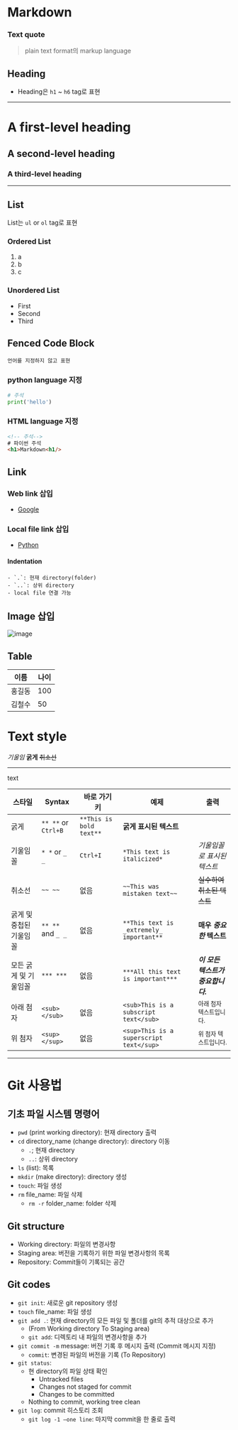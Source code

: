 # Markdown
### Text quote
> plain text format의 markup language


## Heading
* Heading은 `h1` ~ `h6` tag로 표현

------------------------------
# A first-level heading
## A second-level heading
### A third-level heading
------------------------------

## List
List는 `ul` or `ol` tag로 표현
### Ordered List
1. a
2. b
3. c
### Unordered List
- First
- Second
- Third


## Fenced Code Block
```
언어를 지정하지 않고 표현
```

### python language 지정
``` python
# 주석
print('hello')
```

### HTML language 지정
```html
<!-- 주석-->
# 파이썬 주석
<h1>Markdown<h1/>
```


## Link
### Web link 삽입
- [Google](https://google.com)
### Local file link 삽입
- [Python](./python.md)
#### Indentation
    - `.`: 현재 directory(folder)
    - `..`: 상위 directory
    - local file 연결 가능


## Image 삽입
![image](./Mojave%20Night.jpg)


## Table
|이름|나이|
|--|--|
|홍길동|100|
|김철수|50|


# Text style
*기울임* **굵게** ~~취소선~~
___
text

|스타일|Syntax|바로 가기 키|예제|출력|
|------|------|------|------|------|
|굵게|`** **` or `Ctrl+B`|`**This is bold text**`|**굵게 표시된 텍스트**|
|기울임꼴|`* *` or `_ _`|`Ctrl+I`|`*This text is italicized*`|*기울임꼴로 표시된 텍스트*|
|취소선|`~~ ~~`|없음|`~~This was mistaken text~~`|~~실수하여 취소된 텍스트~~|
|굵게 및 중첩된 기울임꼴|`** **` and `_ _`|없음|`**This text is _extremely_ important**`|**매우 _중요한_ 텍스트**|
|모든 굵게 및 기울임꼴|`*** ***`|없음|`***All this text is important***`|***이 모든 텍스트가 중요합니다.***|
|아래 첨자|`<sub> </sub>`|없음|`<sub>This is a subscript text</sub>`|<sub>아래 첨자 텍스트입니다.</sub>
|위 첨자|`<sup> </sup>`|없음|`<sup>This is a superscript text</sup>`|<sup>위 첨자 텍스트입니다.</sup>|

---

# Git 사용법

## 기초 파일 시스템 명령어
- `pwd` (print working directory): 현재 directory 출력
- `cd` directory_name (change directory): directory 이동
    - `.`; 현재 directory
    - `..`: 상위 directory
- `ls` (list): 목록
- `mkdir` (make directory): directory 생성
- `touch`: 파일 생성
- `rm` file_name: 파일 삭제
    - `rm -r` folder_name: folder 삭제

## Git structure
- Working directory: 파일의 변경사항
- Staging area: 버전을 기록하기 위한 파일 변경사항의 목록
- Repository: Commit들이 기록되는 공간

## Git codes
- `git init`: 새로운 git repository 생성
- `touch` file_name: 파일 생성
- `git add .`:  현재 directory의 모든 파일 및 폴더를 git의 추적 대상으로 추가
    - (From Working directory To Staging area)
    - `git add`: 디렉토리 내 파일의 변경사항을 추가
- `git commit -m` message: 버전 기록 후 메시지 출력 (Commit 메시지 지정)
    - `commit`: 변경된 파일의 버전을 기록 (To Repository)
- `git status`:
    - 현 directory의 파일 상태 확인
        - Untracked files
        - Changes not staged for commit
        - Changes to be committed
    - Nothing to commit, working tree clean
- `git log`: commit 히스토리 조회
    - `git log -1 —one line`: 마지막 commit을 한 줄로 출력